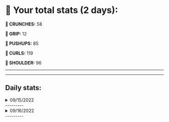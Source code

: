 # 💪 Your total stats (2 days):
**💪 CRUNCHES:** 58

**💪 GRIP:** 12

**💪 PUSHUPS:** 85

**💪 CURLS:** 119

**💪 SHOULDER:** 96

---
---
## Daily stats:

<details>
<summary>09/15/2022</summary>
**GRIP:** 12

**PUSHUPS:** 60

**CURLS:** 72

**SHOULDER:** 60

</details>
---------

<details>
<summary>09/16/2022</summary>
**CRUNCHES:** 58

**GRIP:** 0

**PUSHUPS:** 25

**CURLS:** 47

**SHOULDER:** 36

</details>
---------
